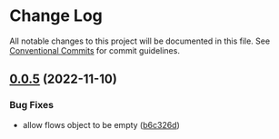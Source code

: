 # Change Log

All notable changes to this project will be documented in this file.
See [Conventional Commits](https://conventionalcommits.org) for commit guidelines.

## [0.0.5](https://github.com/byu-oit/byu-oit-sdk-js/compare/v0.0.4...v0.0.5) (2022-11-10)


### Bug Fixes

* allow flows object to be empty ([b6c326d](https://github.com/byu-oit/byu-oit-sdk-js/commit/b6c326d42e32b44c03b99ae4f8abfe81a923ae09))
